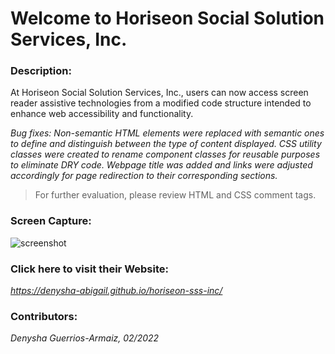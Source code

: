 # Welcome to Horiseon Social Solution Services, Inc.

### Description:

At Horiseon Social Solution Services, Inc., users can now access screen reader assistive technologies from a modified code structure intended to enhance web accessibility and functionality.

*Bug fixes: Non-semantic HTML elements were replaced with semantic ones to define and distinguish between the type of content displayed. CSS utility classes were created to rename component classes for reusable purposes to eliminate DRY code. Webpage title was added and links were adjusted accordingly for page redirection to their corresponding sections.* 

> For further evaluation, please review HTML and CSS comment tags.

### Screen Capture:
![screenshot](/horiseon-inc-page-demo.png)

### Click here to visit their Website: 
*https://denysha-abigail.github.io/horiseon-sss-inc/*

### Contributors: 

*Denysha Guerrios-Armaiz, 02/2022*